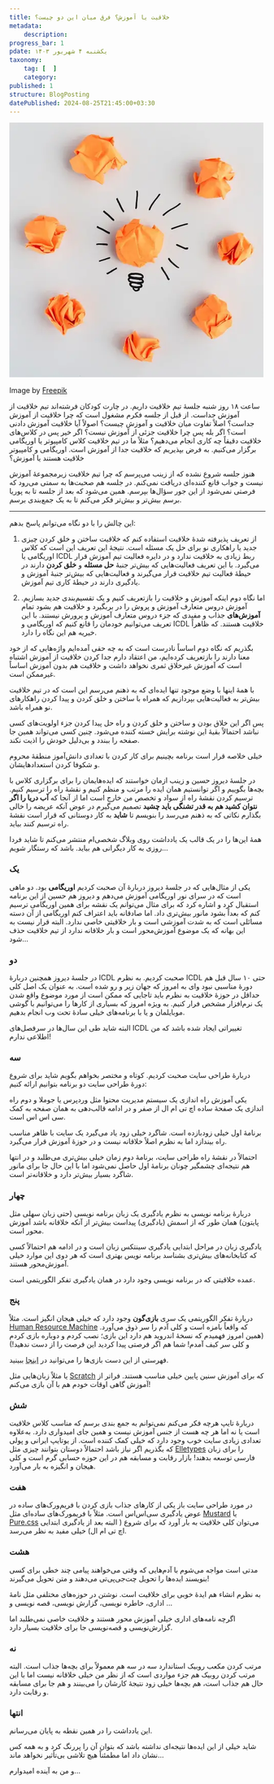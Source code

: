 ```yaml
---
title: خلاقیت یا آموزش؟ فرق میان این دو چیست؟
metadata:
    description:
progress_bar: 1
pdate: یکشنبه ۴ شهریور ۱۴۰۳
taxonomy:
    tag: [  ]
    category: 
published: 1
structure: BlogPosting
datePublished: 2024-08-25T21:45:00+03:30
---
```


![ خلاقیت ](light-bulb-with-crumpled-colorful-paper-white-surface.webp)

<div class="align-center">
Image by <a href="https://www.freepik.com/free-photo/light-bulb-with-crumpled-colorful-paper-white-surface_5234564.htm"> Freepik</a>
</div>

ساعت ۱۸ روز شنبه جلسهٔ تیم خلاقیت داریم. در چارت کودکان فرشته‌اند تیم خلاقیت از آموزش جداست. از قبل از جلسه فکرم مشغول است که چرا خلاقیت از آموزش جداست؟ اصلاً تفاوت میان خلاقیت و آموزش چیست؟ اصولاً آیا خلاقیت آموزش دادنی است؟ اگر بله پس چرا خلاقیت جزئی از آموزش نیست؟ اگر خیر پس در کلاس‌های خلاقیت دقیقاً چه کاری انجام می‌دهیم؟ مثلاً ما در تیم خلاقیت کلاس کامپیوتر یا اوریگامی برگزار می‌کنیم. به فرض بپذیریم که خلاقیت جدا از آموزش است.  اوریگامی و کامپیوتر خلاقیت هستند یا آموزش؟

هنوز جلسه شروع نشده که از زینب می‌پرسم که چرا تیم خلاقیت زیرمجموعهٔ آموزش نیست و جواب قانع کننده‌ای دریافت نمی‌کنم. در جلسه هم صحبت‌ها به سمتی می‌رود که فرصتی نمی‌شود از این جور سؤال‌ها بپرسم. همین می‌شود که بعد از جلسه تا به پوریا برسم بیش‌تر و بیش‌تر فکر می‌کنم تا به یک جمع‌بندی برسم.

***

این چالش را با دو نگاه می‌توانم پاسخ بدهم:

1. از تعریف پذیرفته شدهٔ خلاقیت استفاده کنم که خلاقیت ساختن و خلق کردن چیزی جدید یا راهکاری نو برای حل یک مسئله است. نتیجهٔ این تعریف این است که کلاس اوریگامی یا ICDL ربط زیادی به خلاقیت ندارد و در دایره فعالیت تیم آموزش قرار می‌گیرد. با این تعریف فعالیت‌هایی که بیش‌تر جنبهٔ **حل مسئله** و **خلق کردن** دارند در حیطهٔ فعالیت تیم خلاقیت قرار می‌گیرند و فعالیت‌هایی که بیش‌تر جنبهٔ آموزش و یادگیری دارند در حیطهٔ کاری تیم آموزش.

2. اما نگاه دوم اینکه آموزش و خلاقیت را بازتعریف کنیم و یک تقسیم‌بندی جدید بسازیم. آموزش دروس متعارف آموزش و پروش را در بربگیرد و خلاقیت هم بشود تمام **آموزش‌های** جذاب و مفیدی که جزء دروس متعارف آموزش و پرورش نیستند. با این تعریف می‌توانیم خودمان را قانع کنیم که اوریگامی و ICDL خلاقیت هستند. که ظاهراً خیریه هم این نگاه را دارد.

بگذریم که نگاه دوم اساساً نادرست است که به چه حقی آمده‌ایم واژه‌هایی که از خود معنا دارند را بازتعریف کرده‌ایم، من اعتقاد دارم جدا کردن خلاقیت از آموزش اشتباه است که آموزش غیرخلاق ثمری نخواهد داشت و خلاقیت هم بدون آموزش اساساً غیرممکن است.

با همهٔ اینها با وضع موجود تنها ایده‌ای که به ذهنم می‌رسم این است که در تیم خلاقیت بیش‌تر به فعالیت‌هایی بپردازیم که همراه با ساختن و خلق کردن و پیدا کردن راهکارهای نو همراه باشد. 

پس اگر این خلاق بودن و ساختن و خلق کردن و راه حل پیدا کردن جز‌ء اولویت‌های کسی نباشد احتمالاً بقیهٔ این نوشته برایش خسته کننده می‌شود. چنین کسی می‌تواند همین جا صفحه را ببندد و بی‌دلیل خودش را اذیت نکند.

خیلی خلاصه قرار است برنامه بچینیم برای کار کردن با تعدادی دانش‌آموز منطقهٔ محروم و شکوفا کردن استعدادهایشان.

در جلسهٔ دیروز حسین و زینب ازمان خواستند که ایده‌هایمان را برای برگزاری کلاس با بچه‌ها بگوییم و اگر توانستیم همان ایده را مرتب و منظم کنیم و نقشهٔ راه را ترسیم کنیم. ترسیم کردن نقشهٔ راه از سواد و تخصص من خارج است اما از آنجا که **آب دریا را اگر نتوان کشید هم به قدر تشنگی باید چشید** تصمیم می‌گیرم در عوض آنکه عریضه را خالی بگذارم نکاتی که به ذهنم می‌رسد را بنویسم تا **شاید** به کار دوستانی که قرار است نقشهٔ راه ترسیم کنند بیاید. 

همهٔ این‌ها را در یک قالب یک یادداشت روی وبلاگ شخصی‌ام منتشر می‌کنم تا شاید فردا روزی به کار دیگرانی هم بیاید. باشد که رستگار شویم…

### یک

یکی از مثال‌هایی که در جلسهٔ دیروز دربارهٔ آن صحبت کردیم **اوریگامی** بود. دو ماهی است که در سرای نور اوریگامی آموزش می‌دهم و دیروز هم حسین از این برنامه استقبال کرد و اشاره کرد که برای مثال می‌توانم یک نقشه برای همین اوریگامی ترسیم کنم که بعداً بشود مانور بیش‌تری داد. اما صادقانه باید اعتراف کنم اوریگامی از آن دسته مسائلی است که به شدت آموزشی است و بار خلاقیتی خاصی ندارد. البته قرار نیست به این بهانه که یک موضوع آموزش‌محور است و بار خلاقانه ندارد از تیم خلاقیت حذف شود…

### دو

در جلسهٔ دیروز همچنین دربارهٔ ICDL صحبت کردیم. به نظرم ICDL حتی ۱۰ سال قبل هم دورهٔ مناسبی نبود وای به امروز که جهان زیر و رو شده است. به عنوان یک اصل کلی حداقل در حوزهٔ خلاقیت به نظرم باید تاجایی که ممکن است از مورد موضوع واقع شدن یک نرم‌افزار مشخص فرار کنیم. به ویژه امروز که بسیاری از کارها را می‌توانیم با گوشی موبایلمان و یا با برنامه‌های خیلی سادهٔ تحت وب انجام بدهیم.

البته شاید طی این سال‌ها در سرفصل‌های ICDL تغییراتی ایجاد شده باشد که من اطلاعی ندارم!

### سه

دربارهٔ طراحی سایت صحبت کردیم. کوتاه و مختصر بخواهم بگویم شاید برای شروع دورهٔ طراحی سایت دو برنامه بتوانیم ارائه کنیم:

 یکی آموزش راه اندازی یک سیستم مدیریت محتوا مثل وردپرس یا جوملا و دوم راه اندازی یک صفحهٔ ساده اچ تی ام ال از صفر و در ادامه قالب‌دهی به همان صفحه به کمک سی اس اس است. 

برنامهٔ اول خیلی زودبازده است. شاگرد خیلی زود یاد می‌گیرد یک سایت با ظاهر مناسب راه بیندازد اما به نظرم اصلاً خلاقانه نیست و در حوزهٔ آموزش قرار می‌گیرد.

احتمالاً در نقشهٔ راه طراحی سایت، برنامهٔ دوم زمان خیلی بیش‌تری می‌طلبد و در انتها هم نتیجه‌ای چشمگیر چونان برنامهٔ اول حاصل نمی‌شود اما با این حال جا برای مانور شاگرد بسیار بیش‌تر دارد و خلاقانه‌تر است.

### چهار

دربارهٔ برنامه نویسی به نظرم یادگیری یک زبان برنامه نویسی (حتی زبان سهلی مثل پایتون) همان طور که از اسمش (يادگیری) پیداست بیش‌تر از آنکه خلاقانه باشد آموزش محور است.

یادگیری زبان در مراحل ابتدایی یادگیری سینتکس زبان است و در ادامه هم احتمالاً کسی که کتابخانه‌های بیش‌تری بشناسد برنامه نویس بهتری است که هر دوی این موارد خیلی آموزش‌محور هستند.

عمده خلاقیتی که در برنامه نویسی وجود دارد در همان یادگیری تفکر الگوریتمی است.

### پنج

دربارهٔ تفکر الگوریتمی یک سری **بازی‌گون** وجود دارد که خیلی هیجان انگیز است. مثلاً [Human Resource Machine](https://en.wikipedia.org/wiki/Human_Resource_Machine) که واقعاً بامزه است و کلی آدم را سر ذوق می‌آورد. (همین امروز فهمیدم که نسخهٔ‌ اندروید هم دارد این بازی؛ نصب کردم و دوباره بازی کردم و کلی سر کیف آمدم! شما هم اگر فرصتی پیدا کردید این فرصت را از دست ندهید!)

فهرستی از این دست بازی‌ها را می‌توانید در [اینجا](https://en.wikipedia.org/wiki/Category:Programming_games) ببینید.

یا مثلاً زبان‌هایی مثل [Scratch](https://en.wikipedia.org/wiki/Scratch_(programming_language)) که برای آموزش سنین پایین خیلی مناسب هستند. فراتر از آموزش گاهی اوقات خودم هم با آن بازی می‌کنم!


### شش

دربارهٔ تایپ هرچه فکر می‌کنم نمی‌توانم به جمع بندی برسم که مناسب کلاس خلاقیت است یا نه اما هر چه هست از جنس آموزش نیست و همین جای امیدواری دارد. به‌علاوه تعدادی زیادی سایت خوب وجود دارد که خیلی کمک کننده است. از یوتایپ ایرانی و پولی که بگذریم اگر نیاز باشد احتمالاً دوستان بتوانند چیزی مثل [Elletypes](https://www.eletypes.com) را برای زبان فارسی توسعه بدهند!
بازار رقابت و مسابقه هم در این حوزه حسابی گرم است و کلی هیجان و انگیزه به بار می‌آورد.

### هفت

در مورد طراحی سایت باز یکی از کارهای جذاب بازی کردن با فریم‌ورک‌های ساده در عوض یادگیری سی‌اس‌اس است. مثلاً با فریمورک‌های ساده‌ای مثل 
[Mustard](https://kylelogue.github.io/mustard-ui/index.html)
یا
[Pure.css](https://purecss.io/)
می‌توان کلی خلاقیت به بار آورد که برای شروع ( البته بعد از یادگیری ابتدایی اچ تی ام ال) خیلی مفید به نظر می‌رسد.

### هشت

مدتی است مواجه می‌شوم با آدم‌هایی که وقتی می‌خواهند پیامی چند خطی برای کسی بنویسند ایده‌ها را تحویل چت‌جی‌پی‌تی می‌دهند و متن تحویل می‌گیرند!

به نظرم انشاء هم ایده‌ٔ‌ خوبی برای خلاقیت است. نوشتن در حوزه‌های مختلفی مثل نامهٔ اداری، خاطره نویسی، گزارش نویسی، قصه نویسی و ...

اگرچه نامه‌های اداری خیلی آموزش محور هستند و خلاقیت خاصی نمی‌طلبد اما گزارش‌نویسی و قصه‌نویسی جا برای خلاقیت بسیار دارد. 

### نه

مرتب کردن مکعب روبیک استاندارد سه در سه هم معمولاً برای بچه‌ها جذاب است. البته مرتب کردن روبیک هم جزء مواردی است که از نظر من خیلی خلاقانه نیست اما با این حال هم جذاب است، هم بچه‌ها خیلی زود نتیجهٔ‌ کارشان را می‌بینند و هم جا برای مسابقه و رقابت دارد. 

### انتها

این یادداشت را در همین نقطه به پایان می‌رسانم.

شاید خیلی از این ایده‌ها نتیجه‌ای نداشته باشد که بتوان آن را پررنگ کرد و به همه کس نشان داد اما مطمئناً هیچ تلاشی بی‌تأثیر نخواهد ماند…

و من به آینده امیدوارم…